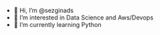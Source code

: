 - 👋 Hi, I’m @sezginads
- 👀 I’m interested in Data Science and Aws/Devops
- 🌱 I’m currently learning Python

<!---
sezginads/sezginads is a ✨ special ✨ repository because its `README.md` (this file) appears on your GitHub profile.
You can click the Preview link to take a look at your changes.
--->
